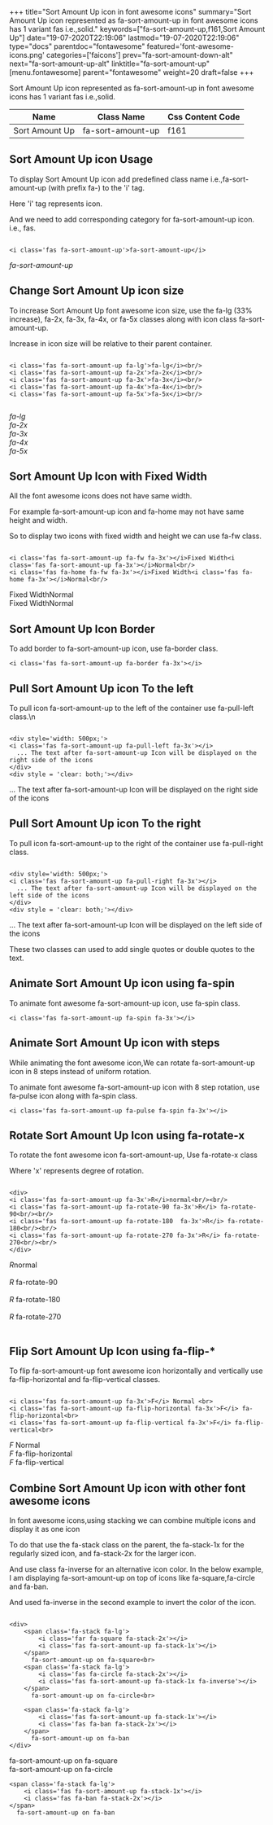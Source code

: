 +++
title="Sort Amount Up icon in font awesome icons"
summary="Sort Amount Up icon represented as fa-sort-amount-up in font awesome icons has 1 variant fas i.e.,solid."
keywords=["fa-sort-amount-up,f161,Sort Amount Up"]
date="19-07-2020T22:19:06"
lastmod="19-07-2020T22:19:06"
type="docs"
parentdoc="fontawesome"
featured='font-awesome-icons.png'
categories=['faicons']
prev="fa-sort-amount-down-alt"
next="fa-sort-amount-up-alt"
linktitle="fa-sort-amount-up"
[menu.fontawesome]
parent="fontawesome"
weight=20
draft=false
+++


Sort Amount Up icon represented as fa-sort-amount-up in font awesome icons has 1 variant fas i.e.,solid.

<div class='table-responsive'><table class='table'><thead><tr><th>Name</th><th>Class Name</th><th>Css Content Code</th></tr></thead><tbody><tr><td>Sort Amount Up</td><td>fa-sort-amount-up</td><td>f161</td></tr></tbody></table></div>



## Sort Amount Up icon Usage

To display Sort Amount Up icon add predefined class name i.e.,fa-sort-amount-up (with prefix fa-) to the 'i' tag.

Here 'i' tag represents icon.

And we need to add corresponding category for fa-sort-amount-up icon. i.e., fas.


```

<i class='fas fa-sort-amount-up'>fa-sort-amount-up</i>
```

<i class='fas fa-sort-amount-up'>fa-sort-amount-up</i>




## Change Sort Amount Up icon size
To increase Sort Amount Up font awesome icon size, use the fa-lg (33% increase), fa-2x, fa-3x, fa-4x, or fa-5x classes along with icon class fa-sort-amount-up.

Increase in icon size will be relative to their parent container. 

```

<i class='fas fa-sort-amount-up fa-lg'>fa-lg</i><br/>
<i class='fas fa-sort-amount-up fa-2x'>fa-2x</i><br/>
<i class='fas fa-sort-amount-up fa-3x'>fa-3x</i><br/>
<i class='fas fa-sort-amount-up fa-4x'>fa-4x</i><br/>
<i class='fas fa-sort-amount-up fa-5x'>fa-5x</i><br/>
            
```

<i class='fas fa-sort-amount-up fa-lg'>fa-lg</i><br/>
<i class='fas fa-sort-amount-up fa-2x'>fa-2x</i><br/>
<i class='fas fa-sort-amount-up fa-3x'>fa-3x</i><br/>
<i class='fas fa-sort-amount-up fa-4x'>fa-4x</i><br/>
<i class='fas fa-sort-amount-up fa-5x'>fa-5x</i><br/>
            



## Sort Amount Up Icon with Fixed Width 

All the font awesome icons does not have same width.

For example fa-sort-amount-up icon and fa-home may not have same height and width.

So to display two icons with fixed width and height we can use fa-fw class.


```

<i class='fas fa-sort-amount-up fa-fw fa-3x'></i>Fixed Width<i class='fas fa-sort-amount-up fa-3x'></i>Normal<br/>
<i class='fas fa-home fa-fw fa-3x'></i>Fixed Width<i class='fas fa-home fa-3x'></i>Normal<br/>
```

<i class='fas fa-sort-amount-up fa-fw fa-3x'></i>Fixed Width<i class='fas fa-sort-amount-up fa-3x'></i>Normal<br/>
<i class='fas fa-home fa-fw fa-3x'></i>Fixed Width<i class='fas fa-home fa-3x'></i>Normal<br/>



## Sort Amount Up Icon Border 

To add border to fa-sort-amount-up icon, use fa-border class.


```
<i class='fas fa-sort-amount-up fa-border fa-3x'></i>

```
<i class='fas fa-sort-amount-up fa-border fa-3x'></i>





## Pull Sort Amount Up icon To the left

To pull icon fa-sort-amount-up to the left of the container use fa-pull-left class.\n

```

<div style='width: 500px;'>
<i class='fas fa-sort-amount-up fa-pull-left fa-3x'></i>
  ... The text after fa-sort-amount-up Icon will be displayed on the right side of the icons
</div>
<div style = 'clear: both;'></div>
```

<div style='width: 500px;'>
<i class='fas fa-sort-amount-up fa-pull-left fa-3x'></i>
  ... The text after fa-sort-amount-up Icon will be displayed on the right side of the icons
</div>
<div style = 'clear: both;'></div>




## Pull Sort Amount Up icon To the right
To pull icon fa-sort-amount-up to the right of the container use fa-pull-right class.

```

<div style='width: 500px;'>
<i class='fas fa-sort-amount-up fa-pull-right fa-3x'></i>
  ... The text after fa-sort-amount-up Icon will be displayed on the left side of the icons
</div>
<div style = 'clear: both;'></div>
```

<div style='width: 500px;'>
<i class='fas fa-sort-amount-up fa-pull-right fa-3x'></i>
  ... The text after fa-sort-amount-up Icon will be displayed on the left side of the icons
</div>
<div style = 'clear: both;'></div>

These two classes can used to add single quotes or double quotes to the text.


## Animate Sort Amount Up icon using fa-spin
To animate font awesome fa-sort-amount-up icon, use fa-spin class.

```
<i class='fas fa-sort-amount-up fa-spin fa-3x'></i>
```
<i class='fas fa-sort-amount-up fa-spin fa-3x'></i>




## Animate Sort Amount Up icon with steps
While animating the font awesome icon,We can rotate fa-sort-amount-up icon in 8 steps instead of uniform rotation.

To animate font awesome fa-sort-amount-up icon with 8 step rotation, use fa-pulse icon along with fa-spin class.


```
<i class='fas fa-sort-amount-up fa-pulse fa-spin fa-3x'></i>

```
<i class='fas fa-sort-amount-up fa-pulse fa-spin fa-3x'></i>





## Rotate Sort Amount Up Icon using fa-rotate-x
To rotate the font awesome icon fa-sort-amount-up, Use fa-rotate-x class

Where 'x' represents degree of rotation.


```

<div>
<i class='fas fa-sort-amount-up fa-3x'>R</i>normal<br/><br/>
<i class='fas fa-sort-amount-up fa-rotate-90 fa-3x'>R</i> fa-rotate-90<br/><br/> 
<i class='fas fa-sort-amount-up fa-rotate-180  fa-3x'>R</i> fa-rotate-180<br/><br/> 
<i class='fas fa-sort-amount-up fa-rotate-270 fa-3x'>R</i> fa-rotate-270<br/><br/>
</div>
```

<div>
<i class='fas fa-sort-amount-up fa-3x'>R</i>normal<br/><br/>
<i class='fas fa-sort-amount-up fa-rotate-90 fa-3x'>R</i> fa-rotate-90<br/><br/> 
<i class='fas fa-sort-amount-up fa-rotate-180  fa-3x'>R</i> fa-rotate-180<br/><br/> 
<i class='fas fa-sort-amount-up fa-rotate-270 fa-3x'>R</i> fa-rotate-270<br/><br/>
</div>




## Flip Sort Amount Up Icon using fa-flip-*
To flip fa-sort-amount-up font awesome icon horizontally and vertically use fa-flip-horizontal and fa-flip-vertical classes. 

```

<i class='fas fa-sort-amount-up fa-3x'>F</i> Normal <br>
<i class='fas fa-sort-amount-up fa-flip-horizontal fa-3x'>F</i> fa-flip-horizontal<br>
<i class='fas fa-sort-amount-up fa-flip-vertical fa-3x'>F</i> fa-flip-vertical<br>
```

<i class='fas fa-sort-amount-up fa-3x'>F</i> Normal <br>
<i class='fas fa-sort-amount-up fa-flip-horizontal fa-3x'>F</i> fa-flip-horizontal<br>
<i class='fas fa-sort-amount-up fa-flip-vertical fa-3x'>F</i> fa-flip-vertical<br>




## Combine Sort Amount Up icon with other font awesome icons
In font awesome icons,using stacking we can combine multiple icons and display it as one icon 

To do that use the fa-stack class on the parent, the fa-stack-1x for the regularly sized icon, and fa-stack-2x for the larger icon.

And use class fa-inverse for an alternative icon color. 
In the below example, I am displaying fa-sort-amount-up on top of icons like fa-square,fa-circle and fa-ban.

And used fa-inverse in the second example to invert the color of the icon.

```

<div>
    <span class='fa-stack fa-lg'>
        <i class='far fa-square fa-stack-2x'></i>
        <i class='fas fa-sort-amount-up fa-stack-1x'></i>
    </span>
      fa-sort-amount-up on fa-square<br>
    <span class='fa-stack fa-lg'>
        <i class='fas fa-circle fa-stack-2x'></i>
        <i class='fas fa-sort-amount-up fa-stack-1x fa-inverse'></i>
    </span>
      fa-sort-amount-up on fa-circle<br>

    <span class='fa-stack fa-lg'>
        <i class='fas fa-sort-amount-up fa-stack-1x'></i>
        <i class='fas fa-ban fa-stack-2x'></i>
    </span>
      fa-sort-amount-up on fa-ban
</div>
```

<div>
    <span class='fa-stack fa-lg'>
        <i class='far fa-square fa-stack-2x'></i>
        <i class='fas fa-sort-amount-up fa-stack-1x'></i>
    </span>
      fa-sort-amount-up on fa-square<br>
    <span class='fa-stack fa-lg'>
        <i class='fas fa-circle fa-stack-2x'></i>
        <i class='fas fa-sort-amount-up fa-stack-1x fa-inverse'></i>
    </span>
      fa-sort-amount-up on fa-circle<br>

    <span class='fa-stack fa-lg'>
        <i class='fas fa-sort-amount-up fa-stack-1x'></i>
        <i class='fas fa-ban fa-stack-2x'></i>
    </span>
      fa-sort-amount-up on fa-ban
</div>







